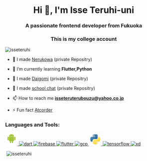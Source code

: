 <h1 align="center">Hi 👋, I'm Isse Teruhi-uni</h1>
<h3 align="center">A passionate frontend developer from Fukuoka</h3>
<h3 align="center">This is my college account</h3>

<p align="left"> <img src="https://komarev.com/ghpvc/?username=isseteruhi&label=Profile%20views&color=0e75b6&style=flat" alt="isseteruhi" /> </p>

- 🔭 I made [Nerukowa](https://github.com/IsseTeruhi/nerukowa) (private Repositry)

- 🌱 I’m currently learning **Flutter,Python**

- 🔭 I made [Daigomi](https://github.com/IsseTeruhi/DAIGOMI) (private Repositry)

- 🔭 I made [school chat](https://github.com/IsseTeruhi/chatdemoapp) (private Repositry)

- 📫 How to reach me **isseteruterubouzu@yahoo.co.jp**

- ⚡ Fun fact [Atcorder](https://atcoder.jp/users/teruterubouzu)


<h3 align="left">Languages and Tools:</h3>
<p align="left"> <a href="https://developer.android.com" target="_blank" rel="noreferrer"> <img src="https://raw.githubusercontent.com/devicons/devicon/master/icons/android/android-original-wordmark.svg" alt="android" width="40" height="40"/> </a> <a href="https://dart.dev" target="_blank" rel="noreferrer"> <img src="https://www.vectorlogo.zone/logos/dartlang/dartlang-icon.svg" alt="dart" width="40" height="40"/> </a> <a href="https://firebase.google.com/" target="_blank" rel="noreferrer"> <img src="https://www.vectorlogo.zone/logos/firebase/firebase-icon.svg" alt="firebase" width="40" height="40"/> </a> <a href="https://flutter.dev" target="_blank" rel="noreferrer"> <img src="https://www.vectorlogo.zone/logos/flutterio/flutterio-icon.svg" alt="flutter" width="40" height="40"/> </a> <a href="https://cloud.google.com" target="_blank" rel="noreferrer"> <img src="https://www.vectorlogo.zone/logos/google_cloud/google_cloud-icon.svg" alt="gcp" width="40" height="40"/> </a> <a href="https://www.python.org" target="_blank" rel="noreferrer"> <img src="https://raw.githubusercontent.com/devicons/devicon/master/icons/python/python-original.svg" alt="python" width="40" height="40"/> </a> <a href="https://www.tensorflow.org" target="_blank" rel="noreferrer"> <img src="https://www.vectorlogo.zone/logos/tensorflow/tensorflow-icon.svg" alt="tensorflow" width="40" height="40"/> </a> <a href="https://www.adobe.com/products/xd.html" target="_blank" rel="noreferrer"> <img src="https://cdn.worldvectorlogo.com/logos/adobe-xd.svg" alt="xd" width="40" height="40"/> </a> </p>

<p>&nbsp;<img align="center" src="https://github-readme-stats.vercel.app/api?username=isseteruhi&show_icons=true&locale=en" alt="isseteruhi" /></p>
